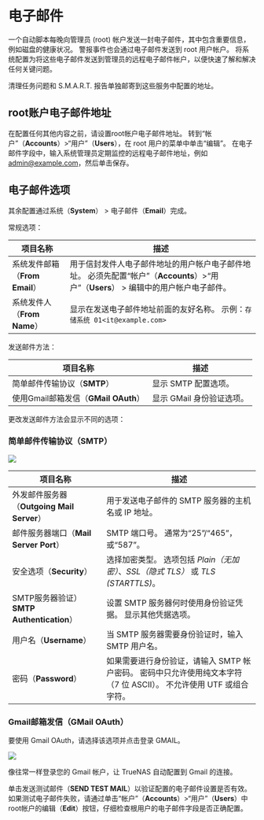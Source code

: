 # 电子邮件

一个自动脚本每晚向管理员 (root) 帐户发送一封电子邮件，其中包含重要信息，例如磁盘的健康状况。 警报事件也会通过电子邮件发送到 root 用户帐户。 将系统配置为将这些电子邮件发送到管理员的远程电子邮件帐户，以便快速了解和解决任何关键问题。

清理任务问题和 S.M.A.R.T. 报告单独邮寄到这些服务中配置的地址。

## root账户电子邮件地址

在配置任何其他内容之前，请设置root帐户电子邮件地址。 转到“帐户”（**Accounts**）>“用户”（**Users**），在 root 用户的菜单中单击“编辑”。 在电子邮件字段中，输入系统管理员定期监控的远程电子邮件地址，例如 admin@example.com，然后单击保存。

## 电子邮件选项

其余配置通过系统（**System**） > 电子邮件（**Email**）完成。

常规选项：

| 项目名称                       | 描述                                                         |
| ------------------------------ | ------------------------------------------------------------ |
| 系统发件邮箱（**From Email**） | 用于信封发件人电子邮件地址的用户帐户电子邮件地址。 必须先配置“帐户”（**Accounts**）>“用户”（**Users**） > 编辑中的用户帐户电子邮件。 |
| 系统发件人（**From Name**）    | 显示在发送电子邮件地址前面的友好名称。 示例：`存储系统 01<it@example.com>` |

发送邮件方法：

| 项目名称                             | 描述                      |
| ------------------------------------ | ------------------------- |
| 简单邮件传输协议（**SMTP**）         | 显示 SMTP 配置选项。      |
| 使用Gmail邮箱发信（**GMail OAuth**） | 显示 GMail 身份验证选项。 |

更改发送邮件方法会显示不同的选项：

### 简单邮件传输协议（**SMTP**）

![](https://www.truenas.com/docs/images/CORE/12.0/SystemEmailSMTPOptions.png)

| 项目名称                                   | 描述                                                         |
| ------------------------------------------ | ------------------------------------------------------------ |
| 外发邮件服务器（**Outgoing Mail Server**） | 用于发送电子邮件的 SMTP 服务器的主机名或 IP 地址。           |
| 邮件服务器端口（**Mail Server Port**）     | SMTP 端口号。 通常为“25”/“465”，或“587”。                    |
| 安全选项（**Security**）                   | 选择加密类型。 选项包括 *Plain（无加密）*、*SSL（隐式 TLS）* 或 *TLS (STARTTLS)*。 |
| SMTP服务器验证）**SMTP Authentication**）  | 设置 SMTP 服务器何时使用身份验证凭据。 显示其他凭据选项。    |
| 用户名（**Username**）                     | 当 SMTP 服务器需要身份验证时，输入 SMTP 用户名。             |
| 密码（**Password**）                       | 如果需要进行身份验证，请输入 SMTP 帐户密码。 密码中只允许使用纯文本字符（7 位 ASCII）。 不允许使用 UTF 或组合字符。 |

### Gmail邮箱发信（GMail OAuth）

要使用 Gmail OAuth，请选择该选项并点击登录 GMAIL。

![](https://www.truenas.com/docs/images/CORE/12.0/SystemEmailGMailOAuth.png)

像往常一样登录您的 Gmail 帐户，让 TrueNAS 自动配置到 Gmail 的连接。

单击发送测试邮件（**SEND TEST MAIL**）以验证配置的电子邮件设置是否有效。 如果测试电子邮件失败，请通过单击“帐户”（**Accounts**）>“用户”（**Users**）中root帐户的编辑（**Edit**）按钮，仔细检查根用户的电子邮件字段是否正确配置。

